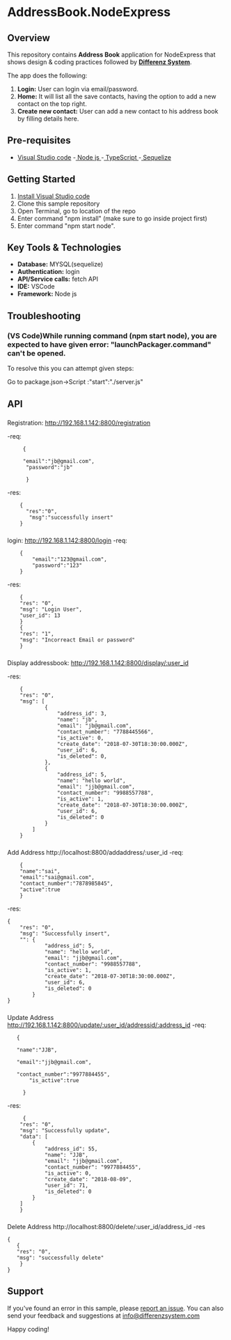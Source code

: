 # AddressBook.NodeExpress

## Overview
This repository contains **Address Book** application for NodeExpress that shows design & coding practices followed by **[Differenz System](http://www.differenzsystem.com/)**.

The app does the following:
1. **Login:** User can login via email/password. 
2. **Home:** It will list all the save contacts, having the option to add a new contact on the top right.
3. **Create new contact:** User can add a new contact to his address book by filling details here.

## Pre-requisites
- [Visual Studio code](https://code.visualstudio.com/)
-[ Node js ](https://nodejs.org/en/)
-[ TypeScript ](http://typescript.org/)
-[ Sequelize ](http://docs.sequelizejs.com/)


## Getting Started
1. [Install Visual Studio code](https://code.visualstudio.com/)
2. Clone this sample repository
3. Open Terminal, go to location of the repo
4. Enter command "npm install" (make sure to go inside project first)
5. Enter command "npm start node".


## Key Tools & Technologies
- **Database:** MYSQL(sequelize)
- **Authentication:** login
- **API/Service calls:** fetch API
- **IDE:**  VSCode
- **Framework:** Node js

## Troubleshooting
### (VS Code)While running command (npm start node), you are expected to have given error: "launchPackager.command" can't be opened.
To resolve this you can attempt given steps:

Go to package.json->Script :"start":"./server.js"



## API
###
Registration:
http://192.168.1.142:8800/registration

-req:
```
     {
	
     "email":"jb@gmail.com",
      "password":"jb"

      }
 ```
-res:
```
	{
      "res":"0",
       "msg":"successfully insert"
    }
```

###
login:
http://192.168.1.142:8800/login
-req:
```
    {
        "email":"123@gmail.com",
        "password":"123"
    }
```
-res:
```
    {
    "res": "0",
    "msg": "Login User",
    "user_id": 13
    }
    {
    "res": "1",
    "msg": "Incorreact Email or password"
    }
```
###
Display addressbook:
http://192.168.1.142:8800/display/:user_id

-res:
```
    {
    "res": "0",
    "msg": [
            {
                "address_id": 3,
                "name": "jb",
                "email": "jb@gmail.com",
                "contact_number": "7788445566",
                "is_active": 0,
                "create_date": "2018-07-30T18:30:00.000Z",
                "user_id": 6,
                "is_deleted": 0,
            },
            {
                "address_id": 5,
                "name": "hello world",
                "email": "jjb@gmail.com",
                "contact_number": "9988557788",
                "is_active": 1,
                "create_date": "2018-07-30T18:30:00.000Z",
                "user_id": 6,
                "is_deleted": 0
            }
        ]
    }
```
###
Add Address
http://localhost:8800/addaddress/:user_id
-req:
```
    {
	"name":"sai",
	"email":"sai@gmail.com",
	"contact_number":"7878985845",
	"active":true
    }
```
-res:
```
{
    "res": "0",
    "msg": "Successfully insert",
    "": {
            "address_id": 5,
            "name": "hello world",
            "email": "jjb@gmail.com",
            "contact_number": "9988557788",
            "is_active": 1,
            "create_date": "2018-07-30T18:30:00.000Z",
            "user_id": 6,
            "is_deleted": 0
        }
}
```
###
Update Address
http://192.168.1.142:8800/update/:user_id/addressid/:address_id
-req:
```
   {
	
   "name":"JJB",
	
   "email":"jjb@gmail.com",

   "contact_number":"9977884455",
	   "is_active":true

     }
```
-res:
```	
     {
    "res": "0",
    "msg": "Successfully update",
    "data": [
        {
            "address_id": 55,
            "name": "JJB",
            "email": "jjb@gmail.com",
            "contact_number": "9977884455",
            "is_active": 0,
            "create_date": "2018-08-09",
            "user_id": 71,
            "is_deleted": 0
        }
    ]
    }
```
###
Delete Address
http://localhost:8800/delete/:user_id/address_id
-res
 ```
 {
    {
    "res": "0",
    "msg": "successfully delete"
     }
}
```


## Support
If you've found an error in this sample, please [report an issue](https://github.com/differenz-system/AddressBook.NodeExpress). You can also send your feedback and suggestions at info@differenzsystem.com

Happy coding!